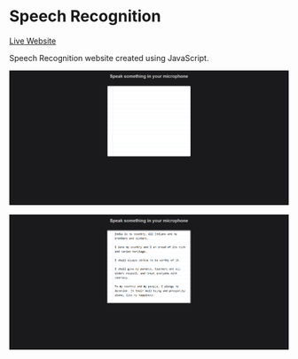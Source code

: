 Speech Recognition
==================  

[Live Website]()  

Speech Recognition website created using JavaScript.  

![Welcome Page](./assets/welcome_page.png)  

![Page 01](./assets/page_01.png)  
